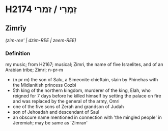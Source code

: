 # H2174 זִמְרִי / זמרי

## Zimrîy

_(zim-ree' | dzim-REE | zeem-REE)_

### Definition

my music; from H2167; musical; Zimri, the name of five Israelites, and of an Arabian tribe; Zimri; n-pr-m

- (n pr m) the son of Salu, a Simeonite chieftain, slain by Phinehas with the Midianitish princess Cozbi
- 5th king of the northern kingdom, murderer of the king, Elah, who reigned for 7 days before he killed himself by setting the palace on fire and was replaced by the general of the army, Omri
- one of the five sons of Zerah and grandson of Judah
- son of Jehoadah and descendant of Saul
- an obscure name mentioned in connection with 'the mingled people' in Jeremiah; may be same as 'Zimran'
